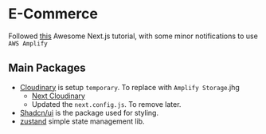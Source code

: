 # E-Commerce

Followed [this](https://youtu.be/5miHyP6lExg) Awesome Next.js tutorial, with some minor notifications to use `AWS Amplify`

## Main Packages

- [Cloudinary](https://cloudinary.com/) is setup `temporary`. To replace with `Amplify Storage`.jhg
  - [Next Cloudinary](https://next-cloudinary.spacejelly.dev/)
  - Updated the `next.config.js`. To remove later.
- [Shadcn/ui](https://ui.shadcn.com/) is the package used for styling.
- [zustand](https://github.com/pmndrs/zustand) simple state management lib.
